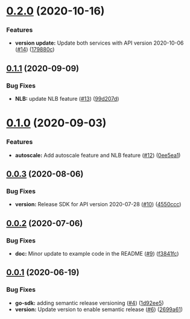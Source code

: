 # [0.2.0](https://github.com/IBM/vpc-go-sdk/compare/v0.1.1...v0.2.0) (2020-10-16)


### Features

* **version update:** Update both services with API version 2020-10-06 ([#14](https://github.com/IBM/vpc-go-sdk/issues/14)) ([179880c](https://github.com/IBM/vpc-go-sdk/commit/179880c4775e0d6e6a9e683546348b34e9f9b785))

## [0.1.1](https://github.com/IBM/vpc-go-sdk/compare/v0.1.0...v0.1.1) (2020-09-09)


### Bug Fixes

* **NLB:** update NLB feature ([#13](https://github.com/IBM/vpc-go-sdk/issues/13)) ([99d207d](https://github.com/IBM/vpc-go-sdk/commit/99d207dba81fef5214be63864aa7a4b91af82c89))

# [0.1.0](https://github.com/IBM/vpc-go-sdk/compare/v0.0.3...v0.1.0) (2020-09-03)


### Features

* **autoscale:** Add autoscale feature and NLB feature ([#12](https://github.com/IBM/vpc-go-sdk/issues/12)) ([0ee5ea1](https://github.com/IBM/vpc-go-sdk/commit/0ee5ea16247a6f94794674d0499c01e78857d6a4))

## [0.0.3](https://github.com/IBM/vpc-go-sdk/compare/v0.0.2...v0.0.3) (2020-08-06)


### Bug Fixes

* **version:** Release SDK for API version 2020-07-28 ([#10](https://github.com/IBM/vpc-go-sdk/issues/10)) ([4550ccc](https://github.com/IBM/vpc-go-sdk/commit/4550cccb167443bad8857dc88fc097ad18061734))

## [0.0.2](https://github.com/IBM/vpc-go-sdk/compare/v0.0.1...v0.0.2) (2020-07-06)


### Bug Fixes

* **doc:** Minor update to example code in the README ([#9](https://github.com/IBM/vpc-go-sdk/issues/9)) ([f3841fc](https://github.com/IBM/vpc-go-sdk/commit/f3841fcfbffab66d970ec966b558a48180f0651c))

## [0.0.1](https://github.com/IBM/vpc-go-sdk/compare/v0.0.0...v0.0.1) (2020-06-19)


### Bug Fixes

* **go-sdk:** adding semantic release versioning ([#4](https://github.com/IBM/vpc-go-sdk/issues/4)) ([1d92ee5](https://github.com/IBM/vpc-go-sdk/commit/1d92ee5d6481c923382628e8dfc9b9de51cc7ddd))
* **version:** Update version to enable semantic release ([#6](https://github.com/IBM/vpc-go-sdk/issues/6)) ([2699a61](https://github.com/IBM/vpc-go-sdk/commit/2699a615cd9fad5de60ef442c7512a8744c676a1))
